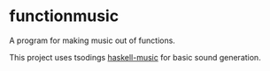 # functionmusic

A program for making music out of functions.

This project uses tsodings [haskell-music](https://github.com/tsoding/haskell-music.git) for basic sound generation.

